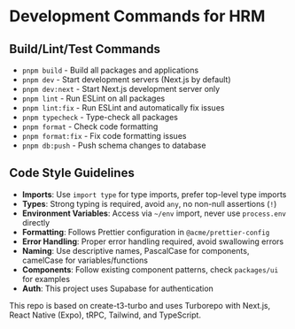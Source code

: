 # Development Commands for HRM

## Build/Lint/Test Commands
- `pnpm build` - Build all packages and applications
- `pnpm dev` - Start development servers (Next.js by default)
- `pnpm dev:next` - Start Next.js development server only
- `pnpm lint` - Run ESLint on all packages
- `pnpm lint:fix` - Run ESLint and automatically fix issues
- `pnpm typecheck` - Type-check all packages
- `pnpm format` - Check code formatting
- `pnpm format:fix` - Fix code formatting issues
- `pnpm db:push` - Push schema changes to database

## Code Style Guidelines
- **Imports**: Use `import type` for type imports, prefer top-level type imports
- **Types**: Strong typing is required, avoid `any`, no non-null assertions (`!`)
- **Environment Variables**: Access via `~/env` import, never use `process.env` directly
- **Formatting**: Follows Prettier configuration in `@acme/prettier-config`
- **Error Handling**: Proper error handling required, avoid swallowing errors
- **Naming**: Use descriptive names, PascalCase for components, camelCase for variables/functions
- **Components**: Follow existing component patterns, check `packages/ui` for examples
- **Auth**: This project uses Supabase for authentication

This repo is based on create-t3-turbo and uses Turborepo with Next.js, React Native (Expo), tRPC, Tailwind, and TypeScript.